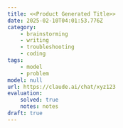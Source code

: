 ```yaml
---
title: <<Product Generated Title>>
date: 2025-02-10T04:01:53.776Z
category:
    - brainstorming
    - writing
    - troubleshooting
    - coding
tags:
    - model
    - problem
model: null
url: https://claude.ai/chat/xyz123
evaluation:
    solved: true
    notes: notes
draft: true
---
```

